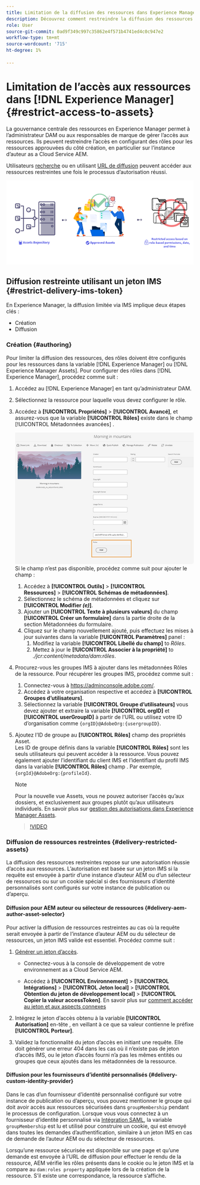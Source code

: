 ```yaml
---
title: Limitation de la diffusion des ressources dans Experience Manager
description: Découvrez comment restreindre la diffusion des ressources dans [!DNL Experience Manager].
role: User
source-git-commit: 0ad9f349c997c35862e4f571b4741ed4c0c947e2
workflow-type: tm+mt
source-wordcount: '715'
ht-degree: 1%

---
```


# Limitation de l’accès aux ressources dans [!DNL Experience Manager] {#restrict-access-to-assets}

La gouvernance centrale des ressources en Experience Manager permet à l’administrateur DAM ou aux responsables de marque de gérer l’accès aux ressources. Ils peuvent restreindre l’accès en configurant des rôles pour les ressources approuvées du côté création, en particulier sur l’instance d’auteur as a Cloud Service AEM.

Utilisateurs [recherche](search-assets-api.md) ou en utilisant [URL de diffusion](deliver-assets-apis.md) peuvent accéder aux ressources restreintes une fois le processus d’autorisation réussi.

![Accès limité aux ressources](/help/assets/assets/restricted-access.png)

## Diffusion restreinte utilisant un jeton IMS {#restrict-delivery-ims-token}

En Experience Manager, la diffusion limitée via IMS implique deux étapes clés :

* Création
* Diffusion

### Création {#authoring}

Pour limiter la diffusion des ressources, des rôles doivent être configurés pour les ressources dans la variable [!DNL Experience Manager] ou [!DNL Experience Manager Assets]. Pour configurer des rôles dans [!DNL Experience Manager], procédez comme suit :

1. Accédez au [!DNL Experience Manager] en tant qu’administrateur DAM.
1. Sélectionnez la ressource pour laquelle vous devez configurer le rôle.
1. Accédez à **[!UICONTROL Propriétés]** > **[!UICONTROL Avancé]**, et assurez-vous que la variable **[!UICONTROL Rôles]** existe dans le champ [!UICONTROL Métadonnées avancées] .

   ![Métadonnées des rôles](/help/assets/assets/roles_metadata.jpg)
Si le champ n’est pas disponible, procédez comme suit pour ajouter le champ :

   1. Accédez à **[!UICONTROL Outils]** > **[!UICONTROL Ressources]** > **[!UICONTROL Schémas de métadonnées]**.
   1. Sélectionnez le schéma de métadonnées et cliquez sur **[!UICONTROL Modifier _(e)_]**.
   1. Ajouter un **[!UICONTROL Texte à plusieurs valeurs]** du champ **[!UICONTROL Créer un formulaire]** dans la partie droite de la section Métadonnées du formulaire.
   1. Cliquez sur le champ nouvellement ajouté, puis effectuez les mises à jour suivantes dans la variable  **[!UICONTROL Paramètres]** panel :
      1. Modifiez la variable **[!UICONTROL Libellé du champ]** to _Rôles_.
      1. Mettez à jour le **[!UICONTROL Associer à la propriété]** to _./jcr:content/metadata/dam:rôles_.

1. Procurez-vous les groupes IMS à ajouter dans les métadonnées Rôles de la ressource. Pour récupérer les groupes IMS, procédez comme suit :
   1. Connectez-vous à https://adminconsole.adobe.com/.
   1. Accédez à votre organisation respective et accédez à **[!UICONTROL Groupes d’utilisateurs]**.
   1. Sélectionnez la variable **[!UICONTROL Groupe d’utilisateurs]** vous devez ajouter et extraire la variable **[!UICONTROL orgID]** et **[!UICONTROL userGroupID]** à partir de l’URL ou utilisez votre ID d’organisation comme `{orgID}@AdobeOrg:{usergroupID}`.

1. Ajoutez l’ID de groupe au **[!UICONTROL Rôles]** champ des propriétés Asset. <br>
Les ID de groupe définis dans la variable **[!UICONTROL Rôles]** sont les seuls utilisateurs qui peuvent accéder à la ressource. Vous pouvez également ajouter l’identifiant du client IMS et l’identifiant du profil IMS dans la variable **[!UICONTROL Rôles]** champ . Par exemple, `{orgId}@AdobeOrg:{profileId}`.

   >[!NOTE]
   >
   >Pour la nouvelle vue Assets, vous ne pouvez autoriser l’accès qu’aux dossiers, et exclusivement aux groupes plutôt qu’aux utilisateurs individuels. En savoir plus sur [gestion des autorisations dans Experience Manager Assets](https://experienceleague.adobe.com/en/docs/experience-manager-assets-essentials/help/get-started-admins/folder-access/manage-permissions).

   >[!VIDEO](https://video.tv.adobe.com/v/3427429)

### Diffusion de ressources restreintes {#delivery-restricted-assets}

La diffusion des ressources restreintes repose sur une autorisation réussie d’accès aux ressources. L’autorisation est basée sur un jeton IMS si la requête est envoyée à partir d’une instance d’auteur AEM ou d’un sélecteur de ressources ou sur un cookie spécial si des fournisseurs d’identité personnalisés sont configurés sur votre instance de publication ou d’aperçu.

#### Diffusion pour AEM auteur ou sélecteur de ressources {#delivery-aem-author-asset-selector}

Pour activer la diffusion de ressources restreintes au cas où la requête serait envoyée à partir de l’instance d’auteur AEM ou du sélecteur de ressources, un jeton IMS valide est essentiel. Procédez comme suit :

1. [Générer un jeton d’accès](https://experienceleague.adobe.com/docs/experience-manager-cloud-service/content/implementing/developing/generating-access-tokens-for-server-side-apis.html?lang=en#generating-the-access-token).
   * Connectez-vous à la console de développement de votre environnement as a Cloud Service AEM.

   * Accédez à **[!UICONTROL Environnement]** > **[!UICONTROL Intégrations]** > **[!UICONTROL Jeton local]** > **[!UICONTROL Obtention du jeton de développement local]** > **[!UICONTROL Copier la valeur accessToken]**. En savoir plus sur [comment accéder au jeton et aux aspects connexes](https://experienceleague.adobe.com/docs/experience-manager-cloud-service/content/implementing/developing/generating-access-tokens-for-server-side-apis.html?lang=en#generating-the-access-token)

1. Intégrez le jeton d’accès obtenu à la variable **[!UICONTROL Autorisation]** en-tête , en veillant à ce que sa valeur contienne le préfixe **[!UICONTROL Porteur]**.

1. Validez la fonctionnalité du jeton d’accès en initiant une requête. Elle doit générer une erreur 404 dans les cas où il n’existe pas de jeton d’accès IMS, ou le jeton d’accès fourni n’a pas les mêmes entités ou groupes que ceux ajoutés dans les métadonnées de la ressource.

#### Diffusion pour les fournisseurs d’identité personnalisés {#delivery-custom-identity-provider}

Dans le cas d’un fournisseur d’identité personnalisé configuré sur votre instance de publication ou d’aperçu, vous pouvez mentionner le groupe qui doit avoir accès aux ressources sécurisées dans `groupMembership` pendant le processus de configuration. Lorsque vous vous connectez à un fournisseur d’identité personnalisé via [Intégration SAML](https://experienceleague.adobe.com/en/docs/experience-manager-learn/cloud-service/authentication/saml-2-0), la variable `groupMembership` est lu et utilisé pour construire un cookie, qui est envoyé dans toutes les demandes d’authentification, similaire à un jeton IMS en cas de demande de l’auteur AEM ou du sélecteur de ressources.

Lorsqu’une ressource sécurisée est disponible sur une page et qu’une demande est envoyée à l’URL de diffusion pour effectuer le rendu de la ressource, AEM vérifie les rôles présents dans le cookie ou le jeton IMS et la compare au `dam:roles property` appliquée lors de la création de la ressource. S’il existe une correspondance, la ressource s’affiche.

